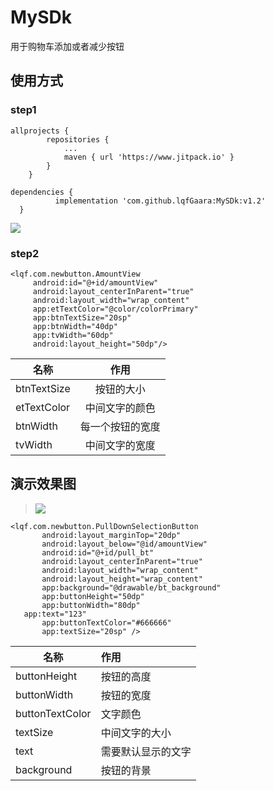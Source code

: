 # MySDk
用于购物车添加或者减少按钮
## 使用方式
### step1
```
allprojects {
		repositories {
			...
			maven { url 'https://www.jitpack.io' }
		}
	}
  ```
  
  ```
  dependencies {
	        implementation 'com.github.lqfGaara:MySDk:v1.2'
	}
  ```
  ![](https://github.com/lqfGaara/MySDk/blob/master/useImag.jpg)
  ### step2
   ```
  <lqf.com.newbutton.AmountView
        android:id="@+id/amountView"
        android:layout_centerInParent="true"
        android:layout_width="wrap_content"
        app:etTextColor="@color/colorPrimary"
        app:btnTextSize="20sp"
        app:btnWidth="40dp"
        app:tvWidth="60dp"
        android:layout_height="50dp"/>
   ```
   名称  | 作用
    --   |:--:
   btnTextSize | 按钮的大小
   etTextColor  |中间文字的颜色
   btnWidth  |每一个按钮的宽度
   tvWidth  | 中间文字的宽度
 ## 演示效果图 
  >![](https://github.com/lqfGaara/MySDk/blob/master/example.gif)

 ```
<lqf.com.newbutton.PullDownSelectionButton
        android:layout_marginTop="20dp"
        android:layout_below="@id/amountView"
        android:id="@+id/pull_bt"
        android:layout_centerInParent="true"
        android:layout_width="wrap_content"
        android:layout_height="wrap_content"
        app:background="@drawable/bt_background"
        app:buttonHeight="50dp"
        app:buttonWidth="80dp"
	app:text="123"
        app:buttonTextColor="#666666"
        app:textSize="20sp" />
 ```

 名称  | 作用
    --|:--
   buttonHeight | 按钮的高度
   buttonWidth  |按钮的宽度
   buttonTextColor  |文字颜色
   textSize  | 中间文字的大小
   text | 需要默认显示的文字
   background | 按钮的背景
